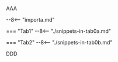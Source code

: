 AAA

--8<-- "importa.md"

=== "Tab1"
    --8<-- "./snippets-in-tab0a.md"

=== "Tab2"
    --8<-- "./snippets-in-tab0b.md"

DDD
